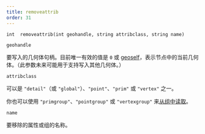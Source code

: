 ```yaml
---
title: removeattrib
order: 31
---
```

`int  removeattrib(int geohandle, string attribclass, string name)`

`geohandle`

要写入的几何体句柄。目前唯一有效的值是 `0` 或 [geoself](./geoself "返回当前几何体的句柄")，表示节点中的当前几何体。（此参数未来可能用于支持写入其他几何体。）

`attribclass`

可以是 `"detail"`（或 `"global"`）、`"point"`、`"prim"` 或 `"vertex"` 之一。

你也可以使用 `"primgroup"`、`"pointgroup"` 或 `"vertexgroup"` 来[从组中读取](../groups.html "在VEX中，你可以像读取属性一样读取基元/点/顶点组的内容。")。

`name`

要移除的属性或组的名称。
